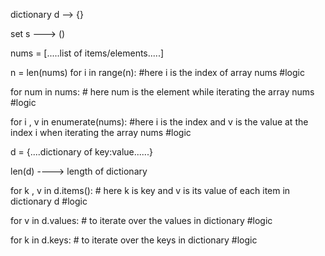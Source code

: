 dictionary   d --> {}

set         s ---> ()


nums = [.....list of items/elements.....]

n = len(nums)
for i in range(n):    #here i is the index of array nums
#logic


for num in nums:      # here num is the element while iterating the array nums
#logic


for i , v in enumerate(nums):       #here i is the index and v is the value at the index i when iterating the array nums
#logic



d = {....dictionary of key:value......}


len(d) ----> length of dictionary


for k , v in d.items():    # here k is key and v is its value of each item in dictionary d
#logic


for v in d.values: # to iterate over the values in dictionary
#logic


for k in d.keys: # to iterate over the keys in dictionary
#logic

